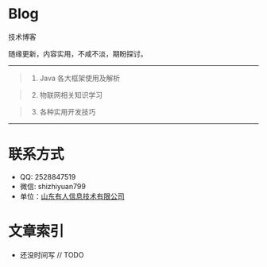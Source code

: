 # Blog

技术博客

随缘更新，内容实用，不咸不淡，期盼探讨。

***
> 1. Java 各大框架使用及解析

> 2. 物联网相关知识学习

> 3. 各种实用开发技巧

***

# 联系方式

* QQ: 2528847519
* 微信: shizhiyuan799
* 单位：[山东有人信息技术有限公司](http://www.sdusr.com/)

# 文章索引

* 还没时间写 // TODO
